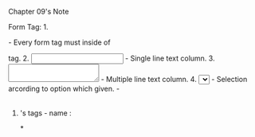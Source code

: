Chapter 09's Note

Form Tag:
    1. <form></form>
        - Every form tag must inside of <form></form> tag.
    2. <input></input>
        - Single line text column.
    3. <textarea></textarea>
        - Multiple line text column.
    4. <select></select>
        - Selection arcording to option which given.
        - <option></option>

1. <form></form>'s tags
    - name : <form name="myForm"></form>
        * 
